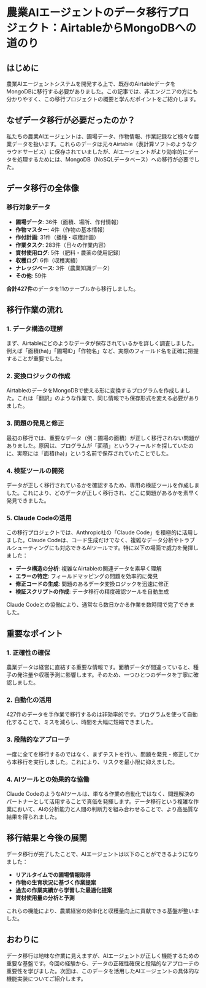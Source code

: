 # 農業AIエージェントのデータ移行プロジェクト：AirtableからMongoDBへの道のり

## はじめに

農業AIエージェントシステムを開発する上で、既存のAirtableデータをMongoDBに移行する必要がありました。この記事では、非エンジニアの方にも分かりやすく、この移行プロジェクトの概要と学んだポイントをご紹介します。

## なぜデータ移行が必要だったのか？

私たちの農業AIエージェントは、圃場データ、作物情報、作業記録など様々な農業データを扱います。これらのデータは元々Airtable（表計算ソフトのようなクラウドサービス）に保存されていましたが、AIエージェントがより効率的にデータを処理するためには、MongoDB（NoSQLデータベース）への移行が必要でした。

## データ移行の全体像

### 移行対象データ
- **圃場データ**: 36件（面積、場所、作付情報）
- **作物マスター**: 4件（作物の基本情報）
- **作付計画**: 31件（播種・収穫計画）
- **作業タスク**: 283件（日々の作業内容）
- **資材使用ログ**: 5件（肥料・農薬の使用記録）
- **収穫ログ**: 6件（収穫実績）
- **ナレッジベース**: 3件（農業知識データ）
- **その他**: 59件

**合計427件**のデータを11のテーブルから移行しました。

## 移行作業の流れ

### 1. データ構造の理解
まず、Airtableにどのようなデータが保存されているかを詳しく調査しました。例えば「面積(ha)」「圃場ID」「作物名」など、実際のフィールド名を正確に把握することが重要でした。

### 2. 変換ロジックの作成
AirtableのデータをMongoDBで使える形に変換するプログラムを作成しました。これは「翻訳」のような作業で、同じ情報でも保存形式を変える必要がありました。

### 3. 問題の発見と修正
最初の移行では、重要なデータ（例：圃場の面積）が正しく移行されない問題がありました。原因は、プログラムが「面積」というフィールドを探していたのに、実際には「面積(ha)」という名前で保存されていたことでした。

### 4. 検証ツールの開発
データが正しく移行されているかを確認するため、専用の検証ツールを作成しました。これにより、どのデータが正しく移行され、どこに問題があるかを素早く発見できました。

### 5. Claude Codeの活用
この移行プロジェクトでは、Anthropic社の「Claude Code」を積極的に活用しました。Claude Codeは、コード生成だけでなく、複雑なデータ分析やトラブルシューティングにも対応できるAIツールです。特に以下の場面で威力を発揮しました：

- **データ構造の分析**: 複雑なAirtableの関連データを素早く理解
- **エラーの特定**: フィールドマッピングの問題を効率的に発見
- **修正コードの生成**: 問題のあるデータ変換ロジックを迅速に修正
- **検証スクリプトの作成**: データ移行の精度確認ツールを自動生成

Claude Codeとの協働により、通常なら数日かかる作業を数時間で完了できました。

## 重要なポイント

### 1. **正確性の確保**
農業データは経営に直結する重要な情報です。面積データが間違っていると、種子の発注量や収穫予測に影響します。そのため、一つひとつのデータを丁寧に確認しました。

### 2. **自動化の活用**
427件のデータを手作業で移行するのは非効率的です。プログラムを使って自動化することで、ミスを減らし、時間を大幅に短縮できました。

### 3. **段階的なアプローチ**
一度に全てを移行するのではなく、まずテストを行い、問題を発見・修正してから本移行を実行しました。これにより、リスクを最小限に抑えました。

### 4. **AIツールとの効果的な協働**
Claude CodeのようなAIツールは、単なる作業の自動化ではなく、問題解決のパートナーとして活用することで真価を発揮します。データ移行という複雑な作業において、AIの分析能力と人間の判断力を組み合わせることで、より高品質な結果を得られました。

## 移行結果と今後の展開

データ移行が完了したことで、AIエージェントは以下のことができるようになりました：

- **リアルタイムでの圃場情報取得**
- **作物の生育状況に基づく作業提案**
- **過去の作業実績から学習した最適化提案**
- **資材使用量の分析と予測**

これらの機能により、農業経営の効率化と収穫量向上に貢献できる基盤が整いました。

## おわりに

データ移行は地味な作業に見えますが、AIエージェントが正しく機能するための重要な基盤です。今回の経験から、データの正確性確保と段階的なアプローチの重要性を学びました。次回は、このデータを活用したAIエージェントの具体的な機能実装についてご紹介します。